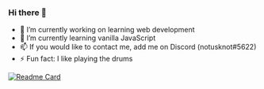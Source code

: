 ### Hi there 👋


- 🔭 I’m currently working on learning web development
- 🌱 I’m currently learning vanilla JavaScript
- 📫 If you would like to contact me, add me on Discord (notusknot#5622)
- ⚡ Fun fact: I like playing the drums

[![Readme Card](https://github-readme-stats.vercel.app/api/pin/?username=notusknot&repo=notusknot)](https://github.com/notusknot/notusknot)
